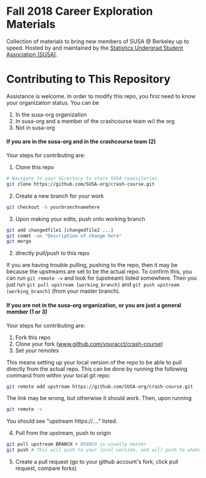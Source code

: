 # Fall 2018 Career Exploration Materials
Collection of materials to bring new members of SUSA @ Berkeley up to speed. Hosted by and maintained by the [Statistics Undergrad Student Association (SUSA)](https://susa.berkeley.edu).

# Contributing to This Repository

Assistance is welcome. In order to modify this repo, you first need to know your organization status. You can be
1) In the susa-org organization
2) In susa-org and a member of the crashcourse team w/i the org
3) Not in susa-org

#### If you are in the susa-org **and** in the crashcourse team **(2)**

Your steps for contributing are:
1) Clone this repo
```bash
# Navigate to your directory to store SUSA repositories.
git clone https://github.com/SUSA-org/crash-course.git
```

2) Create a new branch for your work
```bash
git checkout -b yourbranchnamehere
```

3) Upon making your edits, push onto working branch
```bash
git add changedfile1 [changedfile2 ...]
git commt -am "Description of change here"
git merge  
```

2)  directly pull/push to this repo

If you are having trouble pulling, pushing to the repo, then it may be because the upstreams are set to be the actual repo. To confirm this, you can run ``` git remote -v ``` and look for (upstream) listed somewhere. Then you just run ```git pull upstream [working_branch]``` and ```git push upstream [working_branch]``` (from your master branch). 

#### If you are not in the susa-org organization, or you are just a general member **(1 or 3)**

 Your steps for contributing are:
1) Fork this repo
2) Clone your fork (www.github.com/youracct/crash-course)
3) Set your remotes

This means setting up your local version of the repo to be able to pull directly from the actual repo. This can be done by running the following command from within your local git repo:

```bash
git remote add upstream https://github.com/SUSA-org/crash-course.git
```

The link may be wrong, but otherwise it should work. Then, upon running
```bash
git remote -v
```

You should see "upstream https://...." listed.

4) Pull from the upstream, push to origin

```bash
git pull upstream BRANCH # BRANCH is usually master
git push # This will push to your local version, and will push to whatever branch you're working on
```

5) Create a pull request (go to your github account's fork, click pull request, compare forks)
